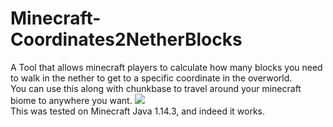 # Minecraft-Coordinates2NetherBlocks
A Tool that allows minecraft players to calculate how many blocks you need to walk in the nether to get to a 
specific coordinate in the overworld. <br/>
You can use this along with chunkbase to travel around your minecraft biome to anywhere you want.
![](https://i.imgur.com/qksej77.png) <br/>
This was tested on Minecraft Java 1.14.3, and indeed it works.
